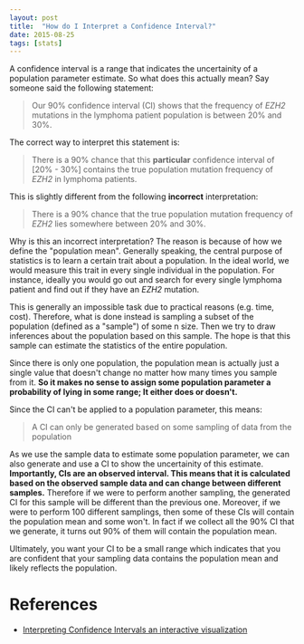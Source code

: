 ```yaml
---
layout: post
title:  "How do I Interpret a Confidence Interval?"
date: 2015-08-25
tags: [stats]
---
```


A confidence interval is a range that indicates the uncertainity of a population parameter estimate. So what does this actually mean? Say someone said the following statement: 

> Our 90% confidence interval (CI) shows that the frequency of *EZH2* mutations in the lymphoma patient population is between 20% and 30%.

The correct way to interpret this statement is:

> There is a 90% chance that this **particular** confidence interval of [20% - 30%] contains the true population mutation frequency of *EZH2* in lymphoma patients.

This is slightly different from the following **incorrect** interpretation:

> There is a 90% chance that the true population mutation frequency of *EZH2* lies somewhere between 20% and 30%. 

Why is this an incorrect interpretation? The reason is because of how we define the "population mean". Generally speaking, the central purpose of statistics is to learn a certain trait about a population.  In the ideal world, we would measure this trait in every single individual in the population. For instance, ideally you would go out and search for every single lymphoma patient and find out if they have an *EZH2* mutation.

This is generally an impossible task due to practical reasons (e.g. time, cost).  Therefore, what is done instead is sampling a subset of the population (defined as a "sample") of some n size. Then we try to draw inferences about the population based on this sample. The hope is that this sample can estimate the statistics of the entire population.

Since there is only one population, the population mean is actually just a single value that doesn't change no matter how many times you sample from it. **So it makes no sense to assign some population parameter a probability of lying in some range; It either does or doesn't.**

Since the CI can't be applied to a population parameter, this means:

> A CI can only be generated based on some sampling of data from the population

As we use the sample data to estimate some population parameter, we can also generate and use a CI to show the uncertainity of this estimate. **Importantly, CIs are an observed interval. This means that it is calculated based on the observed sample data and can change between different samples.** Therefore if we were to perform another sampling, the generated CI for this sample will be different than the previous one. Moreover, if we were to perform 100 different samplings, then some of these CIs will contain the population mean and some won't. In fact if we collect all the 90% CI that we generate, it turns out 90% of them will contain the population mean.

Ultimately, you want your CI to be a small range which indicates that you are confident that your sampling data contains the population mean and likely reflects the population. 

# References

* [Interpreting Confidence Intervals an interactive visualization](http://rpsychologist.com/d3/CI/)
